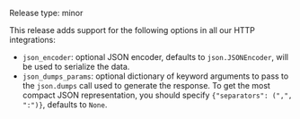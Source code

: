 Release type: minor

This release adds support for the following options in all our HTTP integrations:

- `json_encoder`: optional JSON encoder, defaults to `json.JSONEncoder`, will
  be used to serialize the data.
- `json_dumps_params`: optional dictionary of keyword arguments to pass to the
  `json.dumps` call used to generate the response. To get the most compact JSON
  representation, you should specify `{"separators": (",", ":")}`, defaults to
  `None`.
